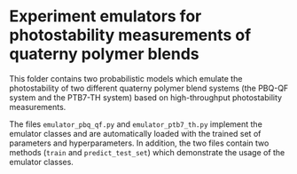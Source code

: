 # Experiment emulators for photostability measurements of quaterny polymer blends

This folder contains two probabilistic models which emulate the photostability of two different quaterny polymer blend systems (the PBQ-QF system and the PTB7-TH system) based on high-throughput photostability measurements.

The files `emulator_pbq_qf.py` and `emulator_ptb7_th.py` implement the emulator classes and are automatically loaded with the trained set of parameters and hyperparameters. In addition, the two files contain two methods (`train` and `predict_test_set`) which demonstrate the usage of the emulator classes. 
